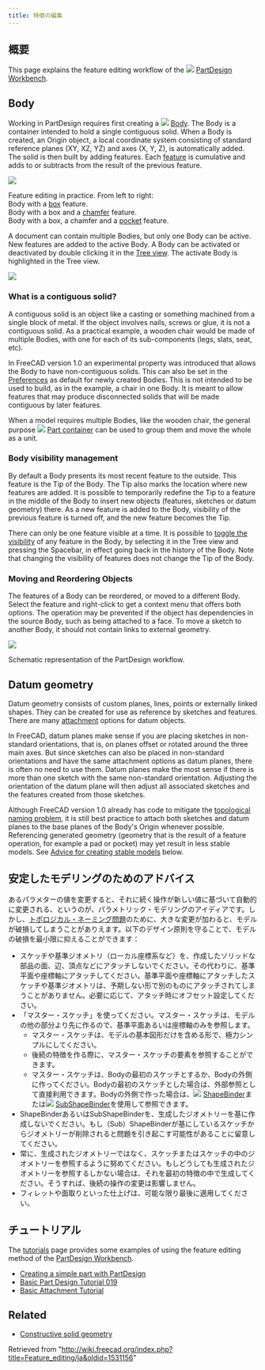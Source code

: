 ```yaml
---
title: 特徴の編集
---
```

## 概要

This page explains the feature editing workflow of the ![](/images/Workbench_PartDesign.svg) [PartDesign Workbench](/PartDesign_Workbench "PartDesign Workbench").

## Body

Working in PartDesign requires first creating a ![](/images/PartDesign_Body.svg) [Body](/PartDesign_Body "PartDesign Body"). The Body is a container intended to hold a single contiguous solid. When a Body is created, an Origin object, a local coordinate system consisting of standard reference planes (XY, XZ, YZ) and axes (X, Y, Z), is automatically added. The solid is then built by adding features. Each [feature](/PartDesign_Feature "PartDesign Feature") is cumulative and adds to or subtracts from the result of the previous feature.

![](/images/PartDesign_Feature_example.png)

Feature editing in practice. From left to right:  
Body with a [box](/PartDesign_AdditiveBox "PartDesign AdditiveBox") feature.  
Body with a box and a [chamfer](/PartDesign_Chamfer "PartDesign Chamfer") feature.  
Body with a box, a chamfer and a [pocket](/PartDesign_Pocket "PartDesign Pocket") feature.

A document can contain multiple Bodies, but only one Body can be active. New features are added to the active Body. A Body can be activated or deactivated by double clicking it in the [Tree view](/Tree_view "Tree view"). The activate Body is highlighted in the Tree view.

![](/images/PartDesign_Body_tree.png)

### What is a contiguous solid?

A contiguous solid is an object like a casting or something machined from a single block of metal. If the object involves nails, screws or glue, it is not a contiguous solid. As a practical example, a wooden chair would be made of multiple Bodies, with one for each of its sub-components (legs, slats, seat, etc).

In FreeCAD version 1.0 an experimental property was introduced that allows the Body to have non-contiguous solids. This can also be set in the [Preferences](/PartDesign_Preferences#General "PartDesign Preferences") as default for newly created Bodies. This is not intended to be used to build, as in the example, a chair in one Body. It is meant to allow features that may produce disconnected solids that will be made contiguous by later features.

When a model requires multiple Bodies, like the wooden chair, the general purpose ![](/images/Std_Part.svg) [Part container](/Std_Part "Std Part") can be used to group them and move the whole as a unit.

### Body visibility management

By default a Body presents its most recent feature to the outside. This feature is the Tip of the Body. The Tip also marks the location where new features are added. It is possible to temporarily redefine the Tip to a feature in the middle of the Body to insert new objects (features, sketches or datum geometry) there. As a new feature is added to the Body, visibility of the previous feature is turned off, and the new feature becomes the Tip.

There can only be one feature visible at a time. It is possible to [toggle the visibility](/Std_ToggleVisibility "Std ToggleVisibility") of any feature in the Body, by selecting it in the Tree view and pressing the Spacebar, in effect going back in the history of the Body. Note that changing the visibility of features does not change the Tip of the Body.

### Moving and Reordering Objects

The features of a Body can be reordered, or moved to a different Body. Select the feature and right-click to get a context menu that offers both options. The operation may be prevented if the object has dependencies in the source Body, such as being attached to a face. To move a sketch to another Body, it should not contain links to external geometry.

![](/images/PartDesign_workflow.svg)

Schematic representation of the PartDesign workflow.

## Datum geometry

Datum geometry consists of custom planes, lines, points or externally linked shapes. They can be created for use as reference by sketches and features. There are many [attachment](/Part_EditAttachment "Part EditAttachment") options for datum objects.

In FreeCAD, datum planes make sense if you are placing sketches in non-standard orientations, that is, on planes offset or rotated around the three main axes. But since sketches can also be placed in non-standard orientations and have the same attachment options as datum planes, there is often no need to use them. Datum planes make the most sense if there is more than one sketch with the same non-standard orientation. Adjusting the orientation of the datum plane will then adjust all associated sketches and the features created from those sketches.

Although FreeCAD version 1.0 already has code to mitigate the [topological naming problem](/Topological_naming_problem "Topological naming problem"), it is still best practice to attach both sketches and datum planes to the base planes of the Body's Origin whenever possible. Referencing generated geometry (geometry that is the result of a feature operation, for example a pad or pocket) may yet result in less stable models. See [Advice for creating stable models](#Advice_for_creating_stable_models) below.

## 安定したモデリングのためのアドバイス

あるパラメターの値を変更すると、それに続く操作が新しい値に基づいて自動的に変更される、というのが、パラメトリック・モデリングのアイディアです。しかし、[トポロジカル・ネーミング問題](/Topological_naming_problem "Topological naming problem")のために、大きな変更が加わると、モデルが破損してしまうことがありえます。以下のデザイン原則を守ることで、モデルの破損を最小限に抑えることができます：

* スケッチや基準ジオメトリ（ローカル座標系など）を、作成したソリッドな部品の面、辺、頂点などにアタッチしないでください。その代わりに、基準平面や座標軸にアタッチしてください。基準平面や座標軸にアタッチしたスケッチや基準ジオメトリは、予期しない形で別のものにアタッチされてしまうことがありません。必要に応じて、アタッチ時にオフセット設定してください。
* 「マスター・スケッチ」を使ってください。マスター・スケッチは、モデルの他の部分より先に作るので、基準平面あるいは座標軸のみを参照します。
  + マスター・スケッチは、モデルの基本図形だけを含める形で、極力シンプルにしてください。
  + 後続の特徴を作る際に、マスター・スケッチの要素を参照することができます。
  + マスター・スケッチは、Bodyの最初のスケッチとするか、Bodyの外側に作ってください。Bodyの最初のスケッチとした場合は、外部参照として直接利用できます。Bodyの外側で作った場合は、![](/images/PartDesign_ShapeBinder.svg) [ShapeBinder](/PartDesign_ShapeBinder "PartDesign ShapeBinder")または![](/images/PartDesign_SubShapeBinder.svg) [SubShapeBinder](/PartDesign_SubShapeBinder "PartDesign SubShapeBinder")を使用して参照できます。
* ShapeBinderあるいはSubShapeBinderを、生成したジオメトリーを基に作成しないでください。もし（Sub）ShapeBinderが基にしているスケッチからジオメトリーが削除されると問題を引き起こす可能性があることに留意してください。
* 常に、生成されたジオメトリーではなく、スケッチまたはスケッチの中のジオメトリーを参照するように努めてください。もしどうしても生成されたジオメトリーを参照するしかない場合は、それを最初の特徴の中で生成してください。そうすれば、後続の操作の変更は影響しません。
* フィレットや面取りといった仕上げは、可能な限り最後に適用してください。

## チュートリアル

The [tutorials](/Tutorials "Tutorials") page provides some examples of using the feature editing method of the [PartDesign Workbench](/PartDesign_Workbench "PartDesign Workbench").

* [Creating a simple part with PartDesign](/Creating_a_simple_part_with_PartDesign "Creating a simple part with PartDesign")
* [Basic Part Design Tutorial 019](/Basic_Part_Design_Tutorial_019 "Basic Part Design Tutorial 019")
* [Basic Attachment Tutorial](/Basic_Attachment_Tutorial "Basic Attachment Tutorial")

## Related

* [Constructive solid geometry](/Constructive_solid_geometry "Constructive solid geometry")

Retrieved from "<http://wiki.freecad.org/index.php?title=Feature_editing/ja&oldid=1531156>"
